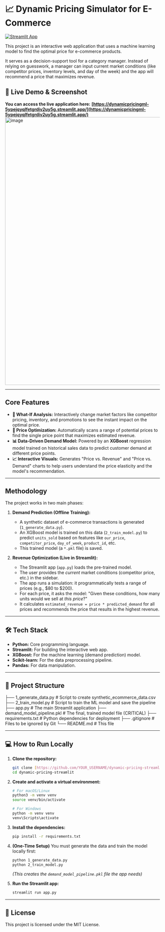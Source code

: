 # 📈 Dynamic Pricing Simulator for E-Commerce

[![Streamlit App](https://static.streamlit.io/badges/streamlit_badge_black_white.svg)](https://dynamicpricingml-5ypejqyqlfetgrdiv2uy5g.streamlit.app/)

This project is an interactive web application that uses a machine learning model to find the optimal price for e-commerce products.

It serves as a decision-support tool for a category manager. Instead of relying on guesswork, a manager can input current market conditions (like competitor prices, inventory levels, and day of the week) and the app will recommend a price that maximizes revenue.

## 🚀 Live Demo & Screenshot

**You can access the live application here:**
**[https://dynamicpricingml-5ypejqyqlfetgrdiv2uy5g.streamlit.app/](https://dynamicpricingml-5ypejqyqlfetgrdiv2uy5g.streamlit.app/)**
<img width="1920" height="869" alt="image" src="https://github.com/user-attachments/assets/e6475c27-1cd7-427f-987a-375ab11cd551" />


---

## Core Features

* **🤖 What-If Analysis:** Interactively change market factors like competitor pricing, inventory, and promotions to see the instant impact on the optimal price.
* **💸 Price Optimization:** Automatically scans a range of potential prices to find the single price point that maximizes estimated revenue.
* **📊 Data-Driven Demand Model:** Powered by an **XGBoost** regression model trained on historical sales data to predict customer demand at different price points.
* **📈 Interactive Visuals:** Generates "Price vs. Revenue" and "Price vs. Demand" charts to help users understand the price elasticity and the model's recommendation.

---

## Methodology

The project works in two main phases:

1.  **Demand Prediction (Offline Training):**
    * A synthetic dataset of e-commerce transactions is generated (`1_generate_data.py`).
    * An XGBoost model is trained on this data (`2_train_model.py`) to predict `units_sold` based on features like `our_price`, `competitor_price`, `day_of_week`, `product_id`, etc.
    * This trained model (a `*.pkl` file) is saved.

2.  **Revenue Optimization (Live in Streamlit):**
    * The Streamlit app (`app.py`) loads the pre-trained model.
    * The user provides the *current* market conditions (competitor price, etc.) in the sidebar.
    * The app runs a simulation: it programmatically tests a range of prices (e.g., $80 to $200).
    * For each price, it asks the model: "Given these conditions, how many units would we sell at *this price*?"
    * It calculates `estimated_revenue = price * predicted_demand` for all prices and recommends the price that results in the highest revenue.

---

## 🛠️ Tech Stack

* **Python:** Core programming language.
* **Streamlit:** For building the interactive web app.
* **XGBoost:** For the machine learning (demand prediction) model.
* **Scikit-learn:** For the data preprocessing pipeline.
* **Pandas:** For data manipulation.

---

## 📂 Project Structure
├── 1_generate_data.py # Script to create synthetic_ecommerce_data.csv 
├── 2_train_model.py # Script to train the ML model and save the pipeline 
├── app.py # The main Streamlit application 
├── demand_model_pipeline.pkl # The final, trained model file (CRITICAL) 
├── requirements.txt # Python dependencies for deployment 
├── .gitignore # Files to be ignored by Git 
└── README.md # This file

---

## 💻 How to Run Locally

1.  **Clone the repository:**
    ```bash
    git clone [https://github.com/YOUR_USERNAME/dynamic-pricing-streamlit.git](https://github.com/YOUR_USERNAME/dynamic-pricing-streamlit.git)
    cd dynamic-pricing-streamlit
    ```

2.  **Create and activate a virtual environment:**
    ```bash
    # For macOS/Linux
    python3 -m venv venv
    source venv/bin/activate
    
    # For Windows
    python -m venv venv
    venv\Scripts\activate
    ```

3.  **Install the dependencies:**
    ```bash
    pip install -r requirements.txt
    ```

4.  **(One-Time Setup)** You must generate the data and train the model locally first:
    ```bash
    python 1_generate_data.py
    python 2_train_model.py
    ```
    *(This creates the `demand_model_pipeline.pkl` file the app needs)*

5.  **Run the Streamlit app:**
    ```bash
    streamlit run app.py
    ```

---

## 📄 License

This project is licensed under the MIT License.
